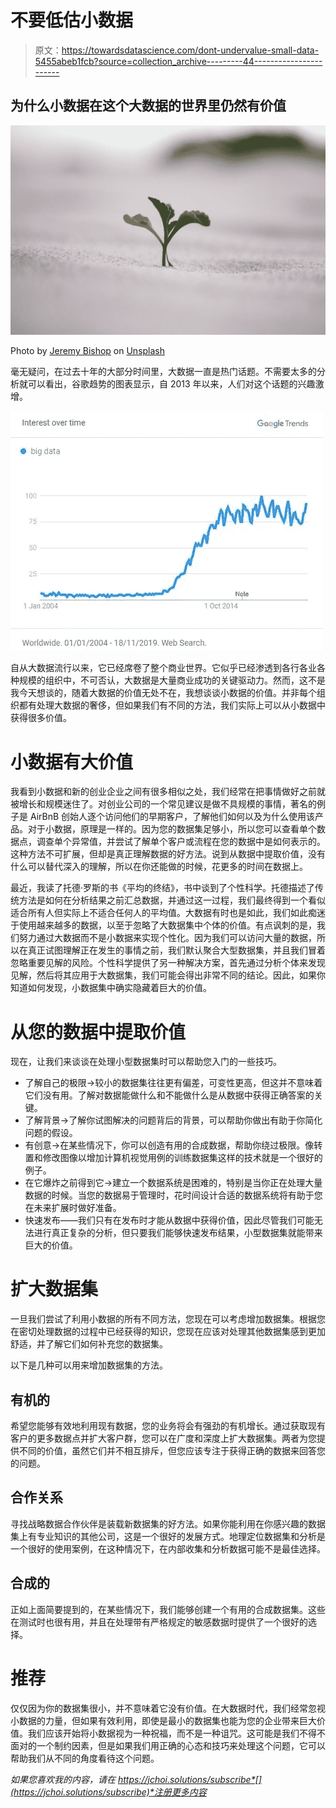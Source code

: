 # 不要低估小数据

> 原文：<https://towardsdatascience.com/dont-undervalue-small-data-5455abeb1fcb?source=collection_archive---------44----------------------->

## 为什么小数据在这个大数据的世界里仍然有价值

![](img/b3bf44d6b78d971c9fd9b31c15812aee.png)

Photo by [Jeremy Bishop](https://unsplash.com/@jeremybishop?utm_source=medium&utm_medium=referral) on [Unsplash](https://unsplash.com?utm_source=medium&utm_medium=referral)

毫无疑问，在过去十年的大部分时间里，大数据一直是热门话题。不需要太多的分析就可以看出，谷歌趋势的图表显示，自 2013 年以来，人们对这个话题的兴趣激增。

![](img/c74c675a7220d8e581ab9cf825e4fd09.png)

自从大数据流行以来，它已经席卷了整个商业世界。它似乎已经渗透到各行各业各种规模的组织中，不可否认，大数据是大量商业成功的关键驱动力。然而，这不是我今天想谈的，随着大数据的价值无处不在，我想谈谈小数据的价值。并非每个组织都有处理大数据的奢侈，但如果我们有不同的方法，我们实际上可以从小数据中获得很多价值。

# 小数据有大价值

我看到小数据和新的创业企业之间有很多相似之处，我们经常在把事情做好之前就被增长和规模迷住了。对创业公司的一个常见建议是做不具规模的事情，著名的例子是 AirBnB 创始人逐个访问他们的早期客户，了解他们如何以及为什么使用该产品。对于小数据，原理是一样的。因为您的数据集足够小，所以您可以查看单个数据点，调查单个异常值，并尝试了解单个客户或流程在您的数据中是如何表示的。这种方法不可扩展，但却是真正理解数据的好方法。说到从数据中提取价值，没有什么可以替代深入的理解，所以在你还能做的时候，花更多的时间在数据上。

最近，我读了托德·罗斯的书《平均的终结》，书中谈到了个性科学。托德描述了传统方法是如何在分析结果之前汇总数据，并通过这一过程，我们最终得到一个看似适合所有人但实际上不适合任何人的平均值。大数据有时也是如此，我们如此痴迷于使用越来越多的数据，以至于忽略了大数据集中个体的价值。有点讽刺的是，我们努力通过大数据而不是小数据来实现个性化。因为我们可以访问大量的数据，所以在真正试图理解正在发生的事情之前，我们默认聚合大型数据集，并且我们冒着忽略重要见解的风险。个性科学提供了另一种解决方案，首先通过分析个体来发现见解，然后将其应用于大数据集，我们可能会得出非常不同的结论。因此，如果你知道如何发现，小数据集中确实隐藏着巨大的价值。

# 从您的数据中提取价值

现在，让我们来谈谈在处理小型数据集时可以帮助您入门的一些技巧。

*   了解自己的极限→较小的数据集往往更有偏差，可变性更高，但这并不意味着它们没有用。了解对数据能做什么和不能做什么是从数据中获得正确答案的关键。
*   了解背景→了解你试图解决的问题背后的背景，可以帮助你做出有助于你简化问题的假设。
*   有创意→在某些情况下，你可以创造有用的合成数据，帮助你绕过极限。像转置和修改图像以增加计算机视觉用例的训练数据集这样的技术就是一个很好的例子。
*   在它爆炸之前得到它→建立一个数据系统是困难的，特别是当你正在处理大量数据的时候。当您的数据易于管理时，花时间设计合适的数据系统将有助于您在未来扩展时做好准备。
*   快速发布——我们只有在发布时才能从数据中获得价值，因此尽管我们可能无法进行真正复杂的分析，但只要我们能够快速发布结果，小型数据集就能带来巨大的价值。

# 扩大数据集

一旦我们尝试了利用小数据的所有不同方法，您现在可以考虑增加数据集。根据您在密切处理数据的过程中已经获得的知识，您现在应该对处理其他数据集感到更加舒适，并了解它们如何补充您的数据集。

以下是几种可以用来增加数据集的方法。

## 有机的

希望您能够有效地利用现有数据，您的业务将会有强劲的有机增长。通过获取现有客户的更多数据点并扩大客户群，您可以在广度和深度上扩大数据集。两者为您提供不同的价值，虽然它们并不相互排斥，但您应该专注于获得正确的数据来回答您的问题。

## 合作关系

寻找战略数据合作伙伴是装载新数据集的好方法。如果你能利用在你感兴趣的数据集上有专业知识的其他公司，这是一个很好的发展方式。地理定位数据集和分析是一个很好的使用案例，在这种情况下，在内部收集和分析数据可能不是最佳选择。

## 合成的

正如上面简要提到的，在某些情况下，我们能够创建一个有用的合成数据集。这些在测试时也很有用，并且在处理带有严格规定的敏感数据时提供了一个很好的选择。

# 推荐

仅仅因为你的数据集很小，并不意味着它没有价值。在大数据时代，我们经常忽视小数据的力量，但如果有效利用，即使是最小的数据集也能为您的企业带来巨大价值。我们应该开始将小数据视为一种祝福，而不是一种诅咒。这可能是我们不得不面对的一个制约因素，但是如果我们用正确的心态和技巧来处理这个问题，它可以帮助我们从不同的角度看待这个问题。

*如果您喜欢我的内容，请在 https://jchoi.solutions/subscribe*[](https://jchoi.solutions/subscribe)*注册更多内容*